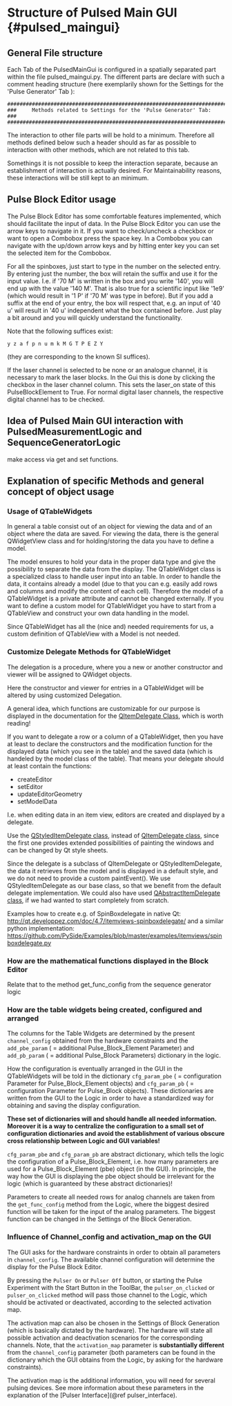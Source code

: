 # Structure of Pulsed Main GUI {#pulsed_maingui}


## General File structure

Each Tab of the PulsedMainGui is configured in a spatially separated part within
the file pulsed_maingui.py. The different parts are declare with such a comment
heading structure (here exemplarily shown for the Settings for the 'Pulse Generator' Tab ):

    ###########################################################################
    ###     Methods related to Settings for the 'Pulse Generator' Tab:      ###
    ###########################################################################


The interaction to other file parts will be hold to a minimum. Therefore all
methods defined below such a header should as far as possible to interaction
with other methods, which are not related to this tab.

Somethings it is not possible to keep the interaction separate, because an
establishment of interaction is actually desired. For Maintainability reasons,
these interactions will be still kept to an minimum.

## Pulse Block Editor usage

The Pulse Block Editor has some comfortable features implemented, which should 
facilitate the input of data. In the Pulse Block Editor you can use the arrow 
keys to navigate in it. If you want to check/uncheck a checkbox or want to 
open a Combobox press the space key. In a Combobox you can navigate with the 
up/down arrow keys and by hitting enter key you can set the selected item for 
the Combobox.

For all the spinboxes, just start to type in the number on the selected entry. 
By entering just the number, the box will retain the suffix and use it for 
the input value. I.e. if '70 M' is written in the box and you write '140', 
you will end up with the value '140 M'. That is also true for a scientific 
input like '1e9' (which would result in '1 P' if '70 M' was type in before). 
But if you add a suffix at the end of your entry, the box will respect that, 
e.g. an input of '40 u' will result in '40 u' independent what the box 
contained before. Just play a bit around and you will quickly understand the 
functionality.

Note that the following suffices exist: 

    y z a f p n u m k M G T P E Z Y 

(they are corresponding to the known SI suffices).

If the laser channel is selected to be none or an analogue channel, it is necessary to mark the laser blocks. In the Gui this is done by clicking the checkbox in the laser channel column. This sets the laser_on state of this PulseBlockElement to True. For normal digital laser channels, the respective digital channel has to be checked.

## Idea of Pulsed Main GUI interaction with PulsedMeasurementLogic and SequenceGeneratorLogic

make access via get and set functions.

## Explanation of specific Methods and general concept of object usage

### Usage of QTableWidgets

In general a table consist out of an object for viewing the data and of an
object where the data are saved. For viewing the data, there is the general
QWidgetView class and for holding/storing the data you have to define a model.

The model ensures to hold your data in the proper data type and give the
possibility to separate the data from the display.
The QTableWidget class is a specialized class to handle user input into an
table. In order to handle the data, it contains already a model (due to that
you can e.g. easily add rows and columns and modify the content of each cell).
Therefore the model of a QTableWidget is a private attribute and cannot be
changed externally. If you want to define a custom model for QTableWidget you
have to start from a QTableView and construct your own data handling in the
model.

Since QTableWidget has all the (nice and) needed requirements for us, a
custom definition of QTableView with a Model is not needed.

### Customize Delegate Methods for QTableWidget

The delegation is a procedure, where you a new or another constructor and viewer
will be assigned to QWidget objects.

Here the constructor and viewer for entries in a QTableWidget will be altered
by using customized Delegation.

A general idea, which functions are customizable for our purpose is displayed in
the documentation for the
[QItemDelegate Class](http://pyqt.sourceforge.net/Docs/PyQt4/qitemdelegate.html "QItemDelegate Class Reference"),
which is worth reading!

If you want to delegate a row or a column of a QTableWidget, then you have
at least to declare the constructors and the modification function for the
displayed data (which you see in the table) and the saved data (which is
handeled by the model class of the table). That means your delegate should
at least contain the functions:

   - createEditor
   - setEditor
   - updateEditorGeometry
   - setModelData

I.e. when editing data in an item view, editors are created and displayed by
a delegate.

Use the
[QStyledItemDelegate class](http://pyqt.sourceforge.net/Docs/PyQt4/qstyleditemdelegate.html "QStyledItemDelegate Class Reference"),
instead of
[QItemDelegate class](http://pyqt.sourceforge.net/Docs/PyQt4/qitemdelegate.html "QItemDelegate Class Reference"),
since the first one provides extended possibilities of painting the windows and can be
changed by Qt style sheets.

Since the delegate is a subclass of QItemDelegate or QStyledItemDelegate, the
data it retrieves from the model and is displayed in a default style, and we do
not need to provide a custom paintEvent().
We use QStyledItemDelegate as our base class, so that we benefit from the
default delegate implementation. We could also have used
[QAbstractItemDelegate class](http://pyqt.sourceforge.net/Docs/PyQt4/qabstractitemdelegate.html "QAbstractItemDelegate Class Reference"),
if we had wanted to start completely from scratch.

Examples how to create e.g. of SpinBoxdelegate in native Qt:
http://qt.developpez.com/doc/4.7/itemviews-spinboxdelegate/
and a similar python implementation:
https://github.com/PySide/Examples/blob/master/examples/itemviews/spinboxdelegate.py


### How are the mathematical functions displayed in the Block Editor

Relate that to the method get_func_config from the sequence generator logic


### How are the table widgets being created, configured and arranged

The columns for the Table Widgets are determined by the present `channel_config`
obtained from the hardware constraints and the `add_pbe_param`
( = additional Pulse_Block_Element Parameter) and `add_pb_param`
( = additional Pulse_Block Parameters) dictionary in the logic.

How the configuration is eventually arranged in the GUI in the QTableWidgets
will be told in the dictionary `cfg_param_pbe` ( = configuration Parameter for
Pulse_Block_Element objects) and `cfg_param_pb` ( = configuration Parameter for
Pulse_Block objects). These dictionaries are written from the GUI to the Logic
in order to have a standardized way for obtaining and saving the display
configuration.

**These set of dictionaries will and should handle all needed information. Moreover
it is a way to centralize the configuration to a small set of configuration
dictionaries and avoid the establishment of various obscure cross relationship
between Logic and GUI variables!**

`cfg_param_pbe` and `cfg_param_pb` are abstract dictionary, which tells the
logic the configuration of a Pulse_Block_Element, i.e. how many parameters are
used for a Pulse_Block_Element (pbe) object (in the GUI). In principle, the way
how the GUI is displaying the pbe object should be irrelevant for the logic
(which is guaranteed by these abstract dictionaries)!

Parameters to create all needed rows for analog channels are taken from the
`get_func_config` method from the Logic, where the biggest desired function will
be taken for the input of the analog parameters. The biggest function can be
changed in the Settings of the Block Generation.

### Influence of Channel_config and activation_map on the GUI

The GUI asks for the hardware constraints in order to obtain all parameters in
`channel_config`. The available channel configuration will determine the display
for the Pulse Block Editor.

By pressing the `Pulser On` or `Pulser Off` button, or starting the Pulse
Experiment with the Start Button in the ToolBar, the `pulser_on_clicked` or
`pulser_on_clicked` method will pass those channel to the Logic, which should be
activated or deactivated, according to the selected activation map.

The activation map can also be chosen in the Settings of Block Generation (which
is basically dictated by the hardware). The hardware will state all possible
activation and deactivation scenarios for the corresponding channels.
Note, that the `activation_map` parameter is **substantially different** from the
`channel_config` parameter (both parameters can be found in the dictionary which
the GUI obtains from the Logic, by asking for the hardware constraints).

The activation map is the additional information, you will need for several
pulsing devices. See more information about these parameters in the explanation
of the [Pulser Interface](@ref pulser_interface).


